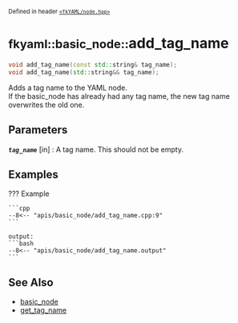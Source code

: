 <small>Defined in header [`<fkYAML/node.hpp>`](https://github.com/fktn-k/fkYAML/blob/develop/include/fkYAML/node.hpp)</small>

# <small>fkyaml::basic_node::</small>add_tag_name

```cpp
void add_tag_name(const std::string& tag_name);
void add_tag_name(std::string&& tag_name);
```

Adds a tag name to the YAML node.  
If the basic_node has already had any tag name, the new tag name overwrites the old one.

## **Parameters**

***`tag_name`*** [in]
:   A tag name. This should not be empty.

## **Examples**

??? Example

    ```cpp
    --8<-- "apis/basic_node/add_tag_name.cpp:9"
    ```

    output:
    ```bash
    --8<-- "apis/basic_node/add_tag_name.output"
    ```

## **See Also**

* [basic_node](index.md)
* [get_tag_name](get_tag_name.md)
